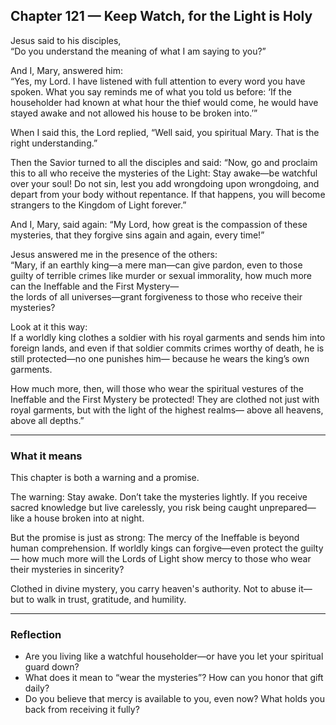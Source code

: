 ## Chapter 121 — Keep Watch, for the Light is Holy

Jesus said to his disciples,  
“Do you understand the meaning of what I am saying to you?”

And I, Mary, answered him:  
“Yes, my Lord. I have listened with full attention to every word you have spoken. What you say reminds me of what you told us before: ‘If the householder had known at what hour the thief would come, he would have stayed awake and not allowed his house to be broken into.’”

When I said this, the Lord replied, “Well said, you spiritual Mary. That is the right understanding.”

Then the Savior turned to all the disciples and said: “Now, go and proclaim this to all who receive the mysteries of the Light: Stay awake—be watchful over your soul! Do not sin, lest you add wrongdoing upon wrongdoing, and depart from your body without repentance.  If that happens, you will become strangers to the Kingdom of Light forever.”

And I, Mary, said again:
“My Lord, how great is the compassion of these mysteries,  that they forgive sins again and again, every time!”

Jesus answered me in the presence of the others:  
“Mary, if an earthly king—a mere man—can give pardon, even to those guilty of terrible crimes like murder or sexual immorality, how much more can the Ineffable and the First Mystery—  
the lords of all universes—grant forgiveness to those who receive their mysteries?

Look at it this way:  
If a worldly king clothes a soldier with his royal garments and sends him into foreign lands, and even if that soldier commits crimes worthy of death, he is still protected—no one punishes him— because he wears the king’s own garments.

How much more, then, will those who wear the spiritual vestures of the Ineffable and the First Mystery be protected! They are clothed not just with royal garments, but with the light of the highest realms— above all heavens, above all depths.”

---

### What it means

This chapter is both a warning and a promise.

The warning: Stay awake. Don’t take the mysteries lightly.
If you receive sacred knowledge but live carelessly, you risk being caught unprepared— like a house broken into at night.

But the promise is just as strong: The mercy of the Ineffable is beyond human comprehension. If worldly kings can forgive—even protect the guilty— how much more will the Lords of Light show mercy
to those who wear their mysteries in sincerity?

Clothed in divine mystery,
you carry heaven's authority.
Not to abuse it—but to walk in trust, gratitude, and humility.

---

### Reflection

* Are you living like a watchful householder—or have you let your spiritual guard down?
* What does it mean to “wear the mysteries”? How can you honor that gift daily?
* Do you believe that mercy is available to you, even now? What holds you back from receiving it fully?

